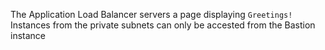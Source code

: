 The Application Load Balancer servers a page displaying `Greetings!`
Instances from the private subnets can only be accested from the Bastion instance